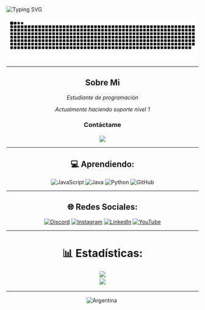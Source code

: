 <p align="left"> </p>

![Typing SVG](https://readme-typing-svg.demolab.com?font=Fira+Code&pause=1000&color=FFFFFF&width=435&lines=Hi!+👋+I´m+David+Abadíe.+Welcome!)

![Snake animation](https://github.com/AndresPravata/AndresPravata/blob/main/github_snake.svg)

<div align="center">  

 ---

 ##  Sobre Mi
 *Estudiante de programación*
 
 *Actualmente haciendo soporte nivel 1*

 ### Contáctame 
  <a href="https://abadiedaviiid@gmail.com">
      <img align="center" src="https://user-images.githubusercontent.com/76783198/182482940-c4a2a044-de93-4450-b354-9628cbb175c9.svg"/>
  </a> 

 ---

 ## 💻 Aprendiendo:

 
![JavaScript](https://img.shields.io/badge/javascript-%23323330.svg?style=flat&logo=javascript&logoColor=%23F7DF1E) ![Java](https://img.shields.io/badge/java-%23ED8B00.svg?style=flat&logo=java&logoColor=white) ![Python](https://img.shields.io/badge/python-3670A0?style=flat&logo=python&logoColor=ffdd54) ![GitHub](https://img.shields.io/badge/GitHub-%23121011.svg?style=flat&logo=github&logoColor=white)
 

---

  
## 🌐 Redes Sociales:
[![Discord](https://img.shields.io/badge/Discord-%237289DA.svg?logo=discord&logoColor=white)](https://discord.com/channels/@me) [![Instagram](https://img.shields.io/badge/Instagram-%23E4405F.svg?logo=Instagram&logoColor=white)](https://www.instagram.com/daviid_abadie) [![LinkedIn](https://img.shields.io/badge/LinkedIn-%230077B5.svg?logo=linkedin&logoColor=white)](https://www.linkedin.com/in/david-abadie) [![YouTube](https://img.shields.io/badge/YouTube-%23FF0000.svg?logo=YouTube&logoColor=white)](https://www.youtube.com/@davidabadie) 

---

# 📊 Estadísticas:
![](https://github-readme-streak-stats.herokuapp.com/?user=David-Abadie&theme=dark&hide_border=false)<br/>
![](https://github-readme-stats.vercel.app/api/top-langs/?username=David-Abadie&theme=dark&hide_border=false&include_all_commits=true&count_private=true&layout=compact)

---

<!-- Proudly created with GPRM ( https://gprm.itsvg.in ) -->

  <div>
    <img align="center" src="https://user-images.githubusercontent.com/105942321/204950729-a2e0b19d-9133-4ded-a680-62f76d5248e7.gif" title="Argentina" alt="Argentina" width="300" height="200"/>&nbsp;
  </div>

